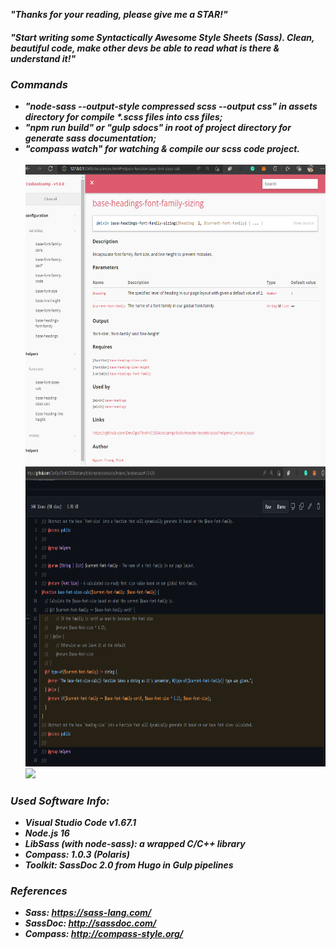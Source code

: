 <strong><em>"Thanks for your reading, please give me a STAR!"<em><strong>
####  "Start writing some Syntactically Awesome Style Sheets (Sass). Clean, beautiful code, make other devs be able to read what is there & understand it!"<br>

### Commands
- "node-sass --output-style compressed scss --output css" in assets directory for compile *.scss files into css files; 
- "npm run build" or "gulp sdocs" in root of project directory for generate sass documentation;
- "compass watch" for watching & compile our scss code project.<br><br>
<img src="img/default_theme.png" height="480" /><br>
<img src="img/viewsource.png" height="480" /> <br>
<img src="img/frontend.gif" height="480" /> <br>

### Used Software Info:
- Visual Studio Code v1.67.1
- Node.js 16
- LibSass (with node-sass): a wrapped C/C++ library
- Compass: 1.0.3 (Polaris)
- Toolkit: SassDoc 2.0 from Hugo in Gulp pipelines

### References
- Sass: https://sass-lang.com/
- SassDoc: http://sassdoc.com/
- Compass: http://compass-style.org/
